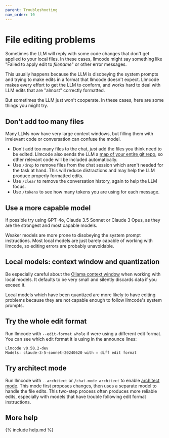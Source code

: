 ```yaml
---
parent: Troubleshooting
nav_order: 10
---
```


# File editing problems

Sometimes the LLM will reply with some code changes
that don't get applied to your local files.
In these cases, llmcode might say something like "Failed to apply edit to *filename*"
or other error messages.

This usually happens because the LLM is disobeying the system prompts
and trying to make edits in a format that llmcode doesn't expect.
Llmcode makes every effort to get the LLM
to conform, and works hard to deal with
LLM edits that are "almost" correctly formatted.

But sometimes the LLM just won't cooperate.
In these cases, here are some things you might try.

## Don't add too many files

Many LLMs now have very large context windows,
but filling them with irrelevant code or conversation 
can confuse the model.

- Don't add too many files to the chat, *just* add the files you think need to be edited.
Llmcode also sends the LLM a [map of your entire git repo](https://llmcode.khulnasoft.com/docs/repomap.html), so other relevant code will be included automatically.
- Use `/drop` to remove files from the chat session which aren't needed for the task at hand. This will reduce distractions and may help the LLM produce properly formatted edits.
- Use `/clear` to remove the conversation history, again to help the LLM focus.
- Use `/tokens` to see how many tokens you are using for each message.

## Use a more capable model

If possible try using GPT-4o, Claude 3.5 Sonnet or Claude 3 Opus, 
as they are the strongest and most capable models.

Weaker models
are more prone to
disobeying the system prompt instructions.
Most local models are just barely capable of working with llmcode,
so editing errors are probably unavoidable.

## Local models: context window and quantization

Be especially careful about the
[Ollama context window](https://llmcode.khulnasoft.com/docs/llms/ollama.html#setting-the-context-window-size)
when working with local models.
It defaults to be very small and silently discards data if you exceed it.

Local models which have been quantized are more likely to have editing problems
because they are not capable enough to follow llmcode's system prompts.

## Try the whole edit format

Run llmcode with `--edit-format whole` if were using a different edit format.
You can see which edit format it is using in the announce lines:

```
Llmcode v0.50.2-dev
Models: claude-3-5-sonnet-20240620 with ♾️ diff edit format
```

## Try architect mode

Run llmcode with `--architect` or `/chat-mode architect` to enable [architect mode](../usage/modes.md#architect-mode-and-the-editor-model).
This mode first proposes changes, then uses a separate model to handle the file edits.
This two-step process often produces more reliable edits, especially with models that have trouble
following edit format instructions.

## More help

{% include help.md %}
